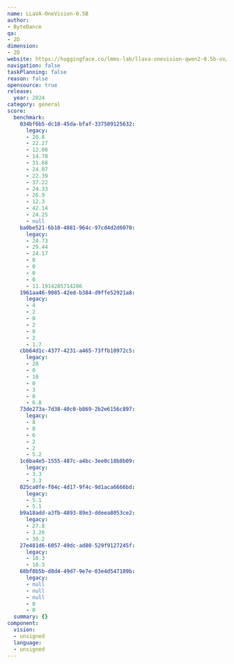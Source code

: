 ```yaml
---
name: LLaVA-OneVision-0.5B
author:
- ByteDance
qa:
- 2D
dimension:
- 2D
website: https://huggingface.co/lmms-lab/llava-onevision-qwen2-0.5b-ov/tree/main
navigation: false
taskPlanning: false
reason: false
opensource: true
release:
  year: 2024
category: general
score:
  benchmark:
    034bf6b5-dc18-45da-bfaf-337589125632:
      legacy:
      - 20.8
      - 22.27
      - 12.08
      - 14.78
      - 31.68
      - 24.07
      - 22.39
      - 37.22
      - 24.33
      - 26.9
      - 12.3
      - 42.14
      - 24.25
      - null
    ba0be521-6b10-4881-964c-97cd4d2d6070:
      legacy:
      - 24.73
      - 29.44
      - 24.17
      - 0
      - 0
      - 0
      - 0
      - 11.1914285714286
    1961aa46-9085-42ed-b384-d9ffe52921a8:
      legacy:
      - 4
      - 2
      - 0
      - 2
      - 0
      - 2
      - 1.7
    cbb64d1c-4377-4231-a465-73ffb10972c5:
      legacy:
      - 28
      - 0
      - 10
      - 0
      - 3
      - 0
      - 6.8
    73de273a-7d38-40c0-b869-2b2e6156c897:
      legacy:
      - 8
      - 8
      - 6
      - 2
      - 2
      - 5.2
    1c6ba4e5-1555-487c-a4bc-3ee0c18b8b09:
      legacy:
      - 3.3
      - 3.3
    025ca0fe-f04c-4d17-9f4c-9d1aca6666bd:
      legacy:
      - 5.1
      - 5.1
    b9a18add-a3fb-4893-89e3-ddeea8053ce2:
      legacy:
      - 27.8
      - 3.26
      - 30.2
    27e481d6-6057-49dc-ad80-529f9127245f:
      legacy:
      - 10.3
      - 10.3
    68bf8b5b-d8d4-49d7-9e7e-03e4d547189b:
      legacy:
      - null
      - null
      - null
      - 0
      - 0
  summary: {}
component:
  vision:
  - unsigned
  language:
  - unsigned
---
```

